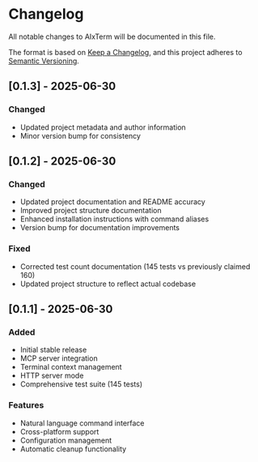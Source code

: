# Changelog

All notable changes to AIxTerm will be documented in this file.

The format is based on [Keep a Changelog](https://keepachangelog.com/en/1.0.0/),
and this project adheres to [Semantic Versioning](https://semver.org/spec/v2.0.0.html).

## [0.1.3] - 2025-06-30

### Changed
- Updated project metadata and author information
- Minor version bump for consistency

## [0.1.2] - 2025-06-30

### Changed
- Updated project documentation and README accuracy
- Improved project structure documentation
- Enhanced installation instructions with command aliases
- Version bump for documentation improvements

### Fixed
- Corrected test count documentation (145 tests vs previously claimed 160)
- Updated project structure to reflect actual codebase

## [0.1.1] - 2025-06-30

### Added
- Initial stable release
- MCP server integration
- Terminal context management
- HTTP server mode
- Comprehensive test suite (145 tests)

### Features
- Natural language command interface
- Cross-platform support
- Configuration management
- Automatic cleanup functionality
